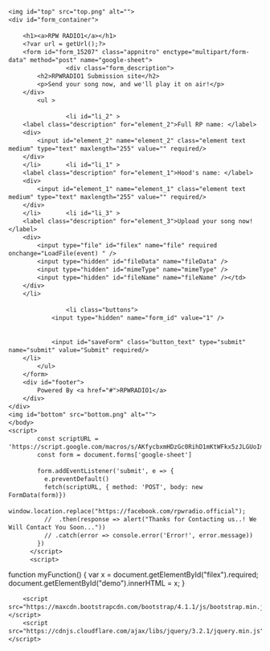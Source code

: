 <!DOCTYPE html PUBLIC "-//W3C//DTD XHTML 1.0 Transitional//EN" "http://www.w3.org/TR/xhtml1/DTD/xhtml1-transitional.dtd">
<html xmlns="http://www.w3.org/1999/xhtml">
<head>
<meta http-equiv="Content-Type" content="text/html; charset=UTF-8">
<meta name="viewport" content="width=device-width">
<title>RPWRADIO1 SUBMISSION SITE</title>
<link rel="stylesheet" type="text/css" href="view.css" media="all">
<script type="text/javascript" src="view.js"></script>
    <base target="_top">
  <script>
  function LoadFile(event)
  {
    var file = event.target.files[0];
    var reader = new FileReader();
    reader.onload = function(e) {
      console.log(e.target.result);
      var fileData = e.target.result.substr(e.target.result.indexOf(",")+1);
      var mimeTypeStart = e.target.result.indexOf("data:") + 5;
      var mimeTypeEnd = e.target.result.indexOf(";");
      var mimeType = e.target.result.substr(mimeTypeStart, mimeTypeEnd - mimeTypeStart);
      var fileName = file.name;
      document.getElementById("fileData").value = fileData;
      document.getElementById("mimeType").value = mimeType;
      document.getElementById("fileName").value = fileName;
    };    
    reader.readAsDataURL(file);
  }
  </script>

</head>
<body id="main_body" >
	
	<img id="top" src="top.png" alt="">
	<div id="form_container">
	
		<h1><a>RPW RADIO1</a></h1>
		<?var url = getUrl();?>
		<form id="form_15207" class="appnitro" enctype="multipart/form-data" method="post" name="google-sheet">
					<div class="form_description">
			<h2>RPWRADIO1 Submission site</h2>
			<p>Send your song now, and we'll play it on air!</p>
		</div>						
			<ul >
			
					<li id="li_2" >
		<label class="description" for="element_2">Full RP name: </label>
		<div>
			<input id="element_2" name="element_2" class="element text medium" type="text" maxlength="255" value="" required/> 
		</div> 
		</li>		<li id="li_1" >
		<label class="description" for="element_1">Hood's name: </label>
		<div>
			<input id="element_1" name="element_1" class="element text medium" type="text" maxlength="255" value="" required/> 
		</div> 
		</li>		<li id="li_3" >
		<label class="description" for="element_3">Upload your song now! </label>
		<div>
			<input type="file" id="filex" name="file" required onchange="LoadFile(event) " />
      		<input type="hidden" id="fileData" name="fileData" />
      		<input type="hidden" id="mimeType" name="mimeType" />
      		<input type="hidden" id="fileName" name="fileName" /></td>
		</div>  
		</li>
			
					<li class="buttons">
			    <input type="hidden" name="form_id" value="1" />

			    
				<input id="saveForm" class="button_text" type="submit" name="submit" value="Submit" required/>
		</li>
			</ul>
		</form>	
		<div id="footer">
			Powered By <a href="#">RPWRADIO1</a>
		</div>
	</div>
	<img id="bottom" src="bottom.png" alt="">
	</body>
	<script>
            const scriptURL = 'https://script.google.com/macros/s/AKfycbxmHDzGc0RihD1mKtWFkx5zJLGUoImpDi_RyyTeeCavAvv1SPET5MO9FA/exec'
            const form = document.forms['google-sheet']
          
            form.addEventListener('submit', e => {
              e.preventDefault()
              fetch(scriptURL, { method: 'POST', body: new FormData(form)})
              	window.location.replace("https://facebook.com/rpwradio.official");
              //  .then(response => alert("Thanks for Contacting us..! We Will Contact You Soon..."))
              // .catch(error => console.error('Error!', error.message))
            })
          </script>
          <script>
function myFunction() {
  var x = document.getElementById("filex").required;
  document.getElementById("demo").innerHTML = x;
}
</script>

        <script src="https://maxcdn.bootstrapcdn.com/bootstrap/4.1.1/js/bootstrap.min.js"></script>
        <script src="https://cdnjs.cloudflare.com/ajax/libs/jquery/3.2.1/jquery.min.js"></script>
</html>

